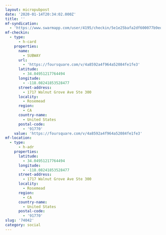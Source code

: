 ```yaml
---
layout: micropubpost
date: '2020-01-14T20:34:02.000Z'
title: ''
mf-syndication:
  - 'https://www.swarmapp.com/user/4195/checkin/5e1e25bafa2df600077b9edd'
mf-checkin:
  - type:
      - h-card
    properties:
      name:
        - SUBWAY
      url:
        - 'https://foursquare.com/v/4a8592a4f964a52084fe1fe3'
      latitude:
        - 34.04951217764494
      longitude:
        - -118.08241853528477
      street-address:
        - 1717 Walnut Grove Ave Ste 300
      locality:
        - Rosemead
      region:
        - CA
      country-name:
        - United States
      postal-code:
        - '91770'
    value: 'https://foursquare.com/v/4a8592a4f964a52084fe1fe3'
mf-location:
  - type:
      - h-adr
    properties:
      latitude:
        - 34.04951217764494
      longitude:
        - -118.08241853528477
      street-address:
        - 1717 Walnut Grove Ave Ste 300
      locality:
        - Rosemead
      region:
        - CA
      country-name:
        - United States
      postal-code:
        - '91770'
slug: '74042'
category: social
---
```

